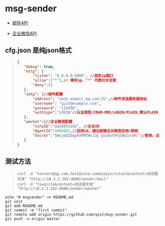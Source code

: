 # msg-sender

- [邮件API](https://github.com/qist/msg-sender/blob/master/email/README.md)

- [企业微信API](https://github.com/qist/msg-sender/blob/master/wechat/README.md)

## cfg.json 是纯json格式

> ```json
>{
>    "debug": true,
>    "http": {
>        "listen": "0.0.0.0:4000", //监听ip端口
>        "allow":["*"],// 填写ip，"*" 代表允许全部
>        "deny":[]
>    },
>    "smtp": {//邮件配置
>        "address": "smtp.exmail.qq.com:25",//邮件发送服务器地址
>        "username": "qist@example.com",
>        "password": "123456",
>        "authtype":"LOGIN"//认证类型/CRAM-MD5/LOGIN/PLAIN,默认PLAIN
>    },
>    "wechat":{//企业微信配置
>        "CorpID":"ww2085a342", //企业ID
>        "AgentId":1000002,//应用id，通过新建企业微信应用>获取
>        "Secret":"5WsjwD2DqyR4PMTWnJJp_qvyOothRjDAZs>aKc"//密串，企业微信应用中可以得到
>    }
>}
>```

## 测试方法

>```shell
>curl -d "to=test@qq.com,test@sina.com&subject=test&content=测试报文体" "http://10.1.1.202:4000/sender/mail"
>curl -d "to=qist&&content=测试报文体" "http://10.1.1.202:4000/sender/wechat"
>```

```git
echo "# msgsender" >> README.md
git init
git add README.md
git commit -m "first commit"
git remote add origin https://github.com/qist/msg-sender.git
git push -u origin master
```